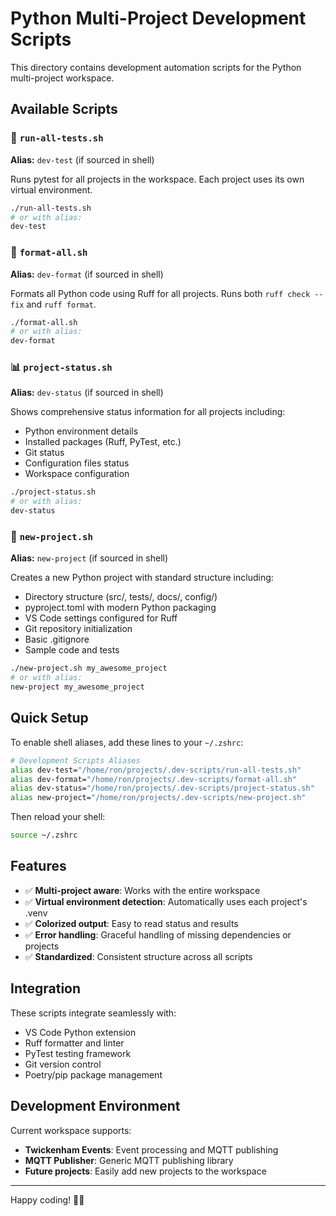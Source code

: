 # Python Multi-Project Development Scripts

This directory contains development automation scripts for the Python multi-project workspace.

## Available Scripts

### 🧪 `run-all-tests.sh`

**Alias:** `dev-test` (if sourced in shell)

Runs pytest for all projects in the workspace. Each project uses its own virtual environment.

```bash
./run-all-tests.sh
# or with alias:
dev-test
```

### 🎨 `format-all.sh`

**Alias:** `dev-format` (if sourced in shell)

Formats all Python code using Ruff for all projects. Runs both `ruff check --fix` and `ruff format`.

```bash
./format-all.sh
# or with alias:
dev-format
```

### 📊 `project-status.sh`

**Alias:** `dev-status` (if sourced in shell)

Shows comprehensive status information for all projects including:

- Python environment details
- Installed packages (Ruff, PyTest, etc.)
- Git status
- Configuration files status
- Workspace configuration

```bash
./project-status.sh
# or with alias:
dev-status
```

### 🚀 `new-project.sh`

**Alias:** `new-project` (if sourced in shell)

Creates a new Python project with standard structure including:

- Directory structure (src/, tests/, docs/, config/)
- pyproject.toml with modern Python packaging
- VS Code settings configured for Ruff
- Git repository initialization
- Basic .gitignore
- Sample code and tests

```bash
./new-project.sh my_awesome_project
# or with alias:
new-project my_awesome_project
```

## Quick Setup

To enable shell aliases, add these lines to your `~/.zshrc`:

```bash
# Development Scripts Aliases
alias dev-test="/home/ron/projects/.dev-scripts/run-all-tests.sh"
alias dev-format="/home/ron/projects/.dev-scripts/format-all.sh"
alias dev-status="/home/ron/projects/.dev-scripts/project-status.sh"
alias new-project="/home/ron/projects/.dev-scripts/new-project.sh"
```

Then reload your shell:

```bash
source ~/.zshrc
```

## Features

- ✅ **Multi-project aware**: Works with the entire workspace
- ✅ **Virtual environment detection**: Automatically uses each project's .venv
- ✅ **Colorized output**: Easy to read status and results
- ✅ **Error handling**: Graceful handling of missing dependencies or projects
- ✅ **Standardized**: Consistent structure across all scripts

## Integration

These scripts integrate seamlessly with:

- VS Code Python extension
- Ruff formatter and linter
- PyTest testing framework
- Git version control
- Poetry/pip package management

## Development Environment

Current workspace supports:

- **Twickenham Events**: Event processing and MQTT publishing
- **MQTT Publisher**: Generic MQTT publishing library
- **Future projects**: Easily add new projects to the workspace

---

Happy coding! 🐍✨
